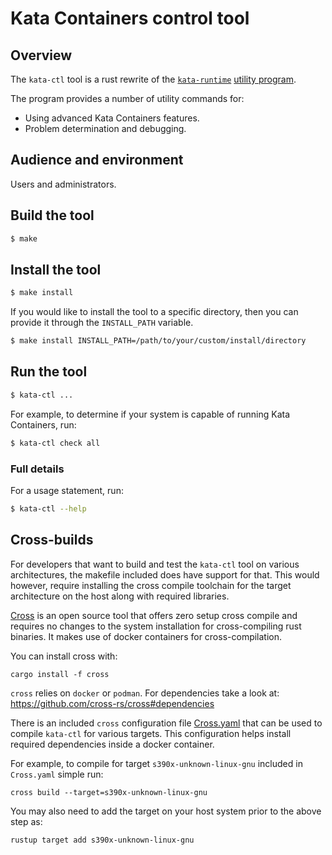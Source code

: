 # Kata Containers control tool

## Overview

The `kata-ctl` tool is a rust rewrite of the
[`kata-runtime`](../../runtime/cmd/kata-runtime)
[utility program](../../../docs/design/architecture/README.md#utility-program).

The program provides a number of utility commands for:

- Using advanced Kata Containers features.
- Problem determination and debugging.

## Audience and environment

Users and administrators.

## Build the tool

```bash
$ make
```

## Install the tool

```bash
$ make install
```

If you would like to install the tool to a specific directory, then you can provide it through the `INSTALL_PATH` variable.
```bash
$ make install INSTALL_PATH=/path/to/your/custom/install/directory
```

## Run the tool

```bash
$ kata-ctl ...
```

For example, to determine if your system is capable of running Kata
Containers, run:

```bash
$ kata-ctl check all
```

### Full details

For a usage statement, run:

```bash
$ kata-ctl --help
```

## Cross-builds

For developers that want to build and test the `kata-ctl` tool on various architectures,
the makefile included does have support for that. This would however, require installing
the cross compile toolchain for the target architecture on the host along with required libraries.

[Cross](https://github.com/cross-rs/cross) is an open source tool that offers zero setup
cross compile and requires no changes to the system installation for cross-compiling
rust binaries. It makes use of docker containers for cross-compilation.

You can install cross with:
```
cargo install -f cross
```

`cross` relies on `docker` or `podman`. For dependencies take a look at: https://github.com/cross-rs/cross#dependencies

There is an included `cross` configuration file [Cross.yaml](./Cross.toml) that can be used
to compile `kata-ctl` for various targets. This configuration helps install required
dependencies inside a docker container.

For example, to compile for target `s390x-unknown-linux-gnu` included in `Cross.yaml` simple run:
```
cross build --target=s390x-unknown-linux-gnu
```

You may also need to add the target on your host system prior to the above step as:
```
rustup target add s390x-unknown-linux-gnu
```
